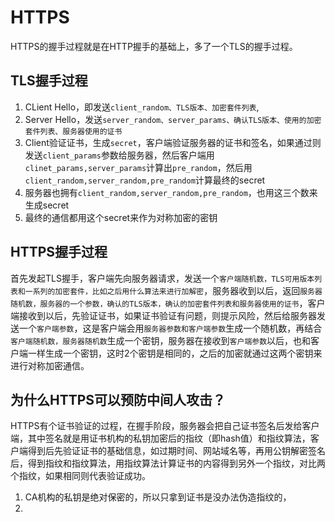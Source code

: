 # HTTPS

HTTPS的握手过程就是在HTTP握手的基础上，多了一个TLS的握手过程。

## TLS握手过程

1. CLient Hello，即发送`client_random、TLS版本、加密套件列表`,
2. Server Hello，发送`server_random、server_params、确认TLS版本、使用的加密套件列表、服务器使用的证书`
3. Client验证证书，生成`secret`，客户端验证服务器的证书和签名，如果通过则发送`client_params`参数给服务器，然后客户端用`clinet_params,server_params`计算出`pre_random`，然后用`client_random,server_random,pre_random`计算最终的secret
4. 服务器也拥有`client_random,server_random,pre_random`，也用这三个数来生成secret
5. 最终的通信都用这个secret来作为对称加密的密钥

## HTTPS握手过程

首先发起TLS握手，客户端先向服务器请求，发送一个`客户端随机数，TLS可用版本列表和一系列的加密套件，比如之后用什么算法来进行加解密`，服务器收到以后，返回`服务器随机数，服务器的一个参数，确认的TLS版本，确认的加密套件列表和服务器使用的证书`，客户端接收到以后，先验证证书，如果证书验证有问题，则提示风险，然后给服务器发送一个`客户端参数`，这是客户端会用`服务器参数和客户端参数`生成一个随机数，再结合`客户端随机数，服务器随机数`生成一个密钥，服务器在接收到`客户端参数`以后，也和客户端一样生成一个密钥，这时2个密钥是相同的，之后的加密就通过这两个密钥来进行对称加密通信。

## 为什么HTTPS可以预防中间人攻击？

HTTPS有个证书验证的过程，在握手阶段，服务器会把自己证书签名后发给客户端，其中签名就是用证书机构的私钥加密后的指纹（即hash值）和指纹算法，客户端得到后先验证证书的基础信息，如过期时间、网站域名等，再用公钥解密签名后，得到指纹和指纹算法，用指纹算法计算证书的内容得到另外一个指纹，对比两个指纹，如果相同则代表验证成功。

1. CA机构的私钥是绝对保密的，所以只拿到证书是没办法伪造指纹的，
2. 